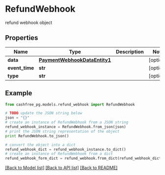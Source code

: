 # RefundWebhook

refund webhook object

## Properties
Name | Type | Description | Notes
------------ | ------------- | ------------- | -------------
**data** | [**PaymentWebhookDataEntity1**](PaymentWebhookDataEntity1.md) |  | [optional] 
**event_time** | **str** |  | [optional] 
**type** | **str** |  | [optional] 

## Example

```python
from cashfree_pg.models.refund_webhook import RefundWebhook

# TODO update the JSON string below
json = "{}"
# create an instance of RefundWebhook from a JSON string
refund_webhook_instance = RefundWebhook.from_json(json)
# print the JSON string representation of the object
print RefundWebhook.to_json()

# convert the object into a dict
refund_webhook_dict = refund_webhook_instance.to_dict()
# create an instance of RefundWebhook from a dict
refund_webhook_form_dict = refund_webhook.from_dict(refund_webhook_dict)
```
[[Back to Model list]](../README.md#documentation-for-models) [[Back to API list]](../README.md#documentation-for-api-endpoints) [[Back to README]](../README.md)


